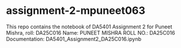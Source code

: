# assignment-2-mpuneet063
This repo contains the notebook of DA5401 Assignment 2 for Puneet Mishra, roll: DA25C016
Name: PUNEET MISHRA
ROLL NO.: DA25C016
Documentation: DA5401_Assignment2_DA25C016.ipynb
